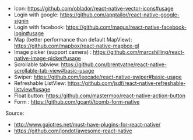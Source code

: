 * Icon: https://github.com/oblador/react-native-vector-icons#usage
* Login with google: https://github.com/apptailor/react-native-google-signin
* Login with facebook: https://github.com/magus/react-native-facebook-login#usage
* Map (better performance than default MapView): https://github.com/mapbox/react-native-mapbox-gl
* Image picker (support camera) : https://github.com/marcshilling/react-native-image-picker#usage
* Scrollable tabview: https://github.com/brentvatne/react-native-scrollable-tab-view#basic-usage
* Swiper: https://github.com/leecade/react-native-swiper#basic-usage
* Refreshable ListView: https://github.com/jsdf/react-native-refreshable-listview#usage
* Float button: https://github.com/mastermoo/react-native-action-button
* Form : https://github.com/gcanti/tcomb-form-native

Source: 
* http://www.gajotres.net/must-have-plugins-for-react-native/
* https://github.com/jondot/awesome-react-native
